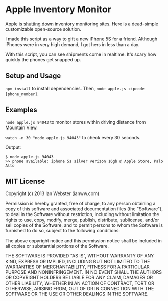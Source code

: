 Apple Inventory Monitor
=============

Apple is [shutting down](http://appleinsider.com/articles/13/11/06/apple-shuts-down-web-based-product-inventory-tracking-tool) inventory monitoring sites.  Here is a dead-simple customizable open-source solution.

I made this script as a way to gift a new iPhone 5S for a friend.  Although iPhones were in very high demand, I got hers in less than a day.

With this script, you can see shipments come in realtime.  It's scary how quickly the phones get snapped up.

## Setup and Usage

`npm install` to install dependencies.  Then, `node apple.js zipcode [phone_number]`.

## Examples

`node apple.js 94043` to monitor stores within driving distance from Mountain View.

`watch -n 30 "node apple.js 94043"` to check every 30 seconds.

Output:

    $ node apple.js 94043
    >> phone available: iphone 5s silver verizon 16gb @ Apple Store, Palo Alto

## MIT License

Copyright (c) 2013 Ian Webster (ianww.com)

Permission is hereby granted, free of charge, to any person obtaining a copy
of this software and associated documentation files (the "Software"), to deal
in the Software without restriction, including without limitation the rights
to use, copy, modify, merge, publish, distribute, sublicense, and/or sell
copies of the Software, and to permit persons to whom the Software is
furnished to do so, subject to the following conditions:

The above copyright notice and this permission notice shall be included in
all copies or substantial portions of the Software.

THE SOFTWARE IS PROVIDED "AS IS", WITHOUT WARRANTY OF ANY KIND, EXPRESS OR
IMPLIED, INCLUDING BUT NOT LIMITED TO THE WARRANTIES OF MERCHANTABILITY,
FITNESS FOR A PARTICULAR PURPOSE AND NONINFRINGEMENT. IN NO EVENT SHALL THE
AUTHORS OR COPYRIGHT HOLDERS BE LIABLE FOR ANY CLAIM, DAMAGES OR OTHER
LIABILITY, WHETHER IN AN ACTION OF CONTRACT, TORT OR OTHERWISE, ARISING FROM,
OUT OF OR IN CONNECTION WITH THE SOFTWARE OR THE USE OR OTHER DEALINGS IN
THE SOFTWARE.
